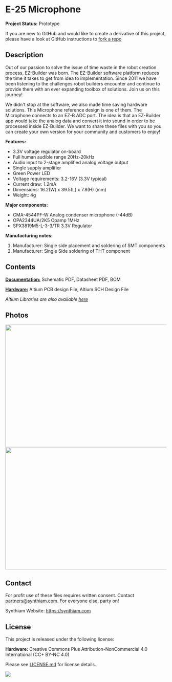 # E-25 Microphone

**Project Status:** Prototype

If you are new to GitHub and would like to create a derivative of this project, please have a look at GitHub instructions to [fork a repo](https://help.github.com/en/articles/fork-a-repo)

## Description

Out of our passion to solve the issue of time waste in the robot creation process, EZ-Builder was born. The EZ-Builder software platform reduces the time it takes to get from idea to implementation. Since 2011 we have been listening to the challenges robot builders encounter and continue to provide them with an ever expanding toolbox of solutions. Join us on this journey!

We didn't stop at the software, we also made time saving hardware solutions. This Microphone reference design is one of them. The Microphone connects to an EZ-B ADC port. The idea is that an EZ-Builder app would take the analog data and convert it into sound in order to be processed inside EZ-Builder. We want to share these files with you so you can create your own version for your community and customers to enjoy!

**Features:**
- 3.3V voltage regulator on-board
- Full human audible range 20Hz-20kHz
- Audio input to 2-stage amplified analog voltage output 
- Single supply amplifier
- Green Power LED
- Voltage requirements: 3.2-16V (3.3V typical)
- Current draw: 1.2mA
- Dimensions: 16.2(W) x 39.5(L) x 7.8(H) (mm)
- Weight: 4g

**Major components:** 
- CMA-4544PF-W Analog condenser microphone (-44dB)
- OPA2344UA/2K5 Opamp 1MHz
- SPX3819M5-L-3-3/TR 3.3V Regulator

**Manufacturing notes:** 
1. Manufacturer: Single side placement and soldering of SMT components
2. Manufacturer: Single Side soldering of THT component

## Contents

[**Documentation:**](https://github.com/synthiam/E-25_Microphone/tree/master/E-25%20Documentation) Schematic PDF, Datasheet PDF, BOM

[**Hardware:**](https://github.com/synthiam/E-25_Microphone/tree/master/E-25%20Hardware) Altium PCB design File, Altium SCH Design File

*Altium Libraries are also available <a href="https://github.com/synthiam/Synthiam_Altium_Librairies">here</a>*

## Photos

<p align="left">
<img src="https://live.staticflickr.com/65535/40785586563_1bf14dd0dc_k.jpg" width="683" height="383">
<img src="https://live.staticflickr.com/65535/46962806284_deebadccac_k.jpg" width="683" height="383"></p>

## Contact

For profit use of these files requires written consent. Contact partners@synthiam.com. For everyone else, party on!

Synthiam Website: https://synthiam.com

## License

This project is released under the following license:

**Hardware:** Creative Commons Plus Attribution-NonCommercial 4.0 International (CC+ BY-NC 4.0)

Please see [LICENSE.md](https://github.com/synthiam/E-25_Microphone/blob/master/LICENSE.md) for license details.

<a href="https://synthiam.com"><img src="https://live.staticflickr.com/65535/47791527651_358dffb302_m.jpg"></a>

